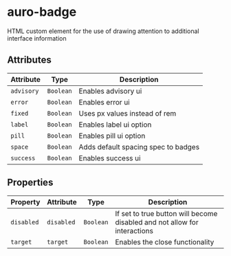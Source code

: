 # auro-badge

HTML custom element for the use of drawing attention to additional interface information

## Attributes

| Attribute  | Type      | Description                         |
|------------|-----------|-------------------------------------|
| `advisory` | `Boolean` | Enables advisory ui                 |
| `error`    | `Boolean` | Enables error ui                    |
| `fixed`    | `Boolean` | Uses px values instead of rem       |
| `label`    | `Boolean` | Enables label ui option             |
| `pill`     | `Boolean` | Enables pill ui option              |
| `space`    | `Boolean` | Adds default spacing spec to badges |
| `success`  | `Boolean` | Enables success ui                  |

## Properties

| Property   | Attribute  | Type      | Description                                      |
|------------|------------|-----------|--------------------------------------------------|
| `disabled` | `disabled` | `Boolean` | If set to true button will become disabled and not allow for interactions |
| `target`   | `target`   | `Boolean` | Enables the close functionality                  |

